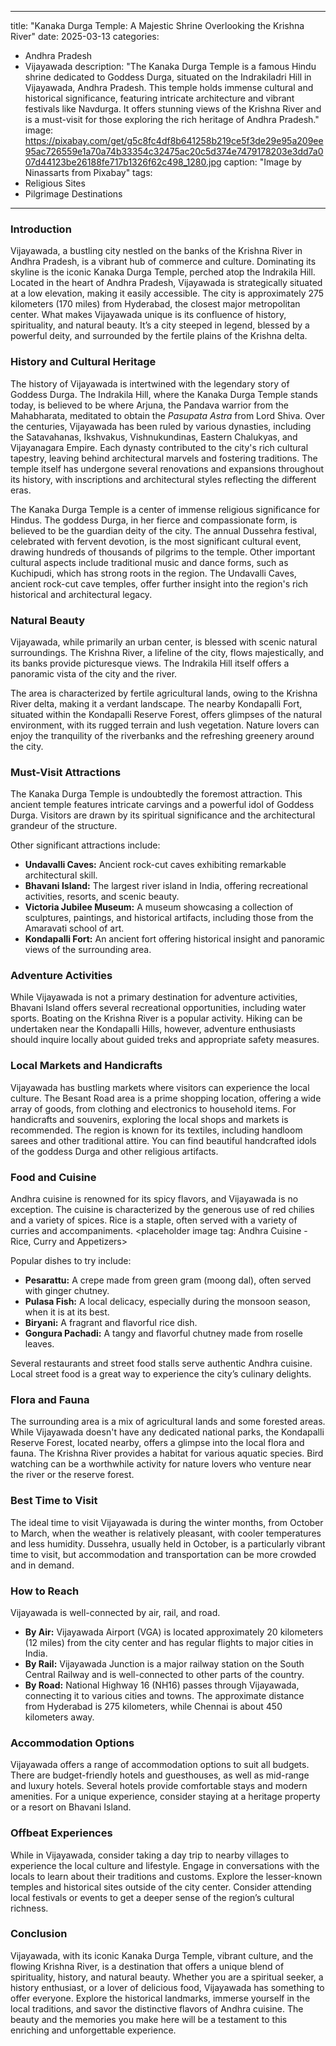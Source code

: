 
---
title: "Kanaka Durga Temple: A Majestic Shrine Overlooking the Krishna River"
date: 2025-03-13
categories:
  - Andhra Pradesh
  - Vijayawada
description: "The Kanaka Durga Temple is a famous Hindu shrine dedicated to Goddess Durga, situated on the Indrakiladri Hill in Vijayawada, Andhra Pradesh. This temple holds immense cultural and historical significance, featuring intricate architecture and vibrant festivals like Navdurga. It offers stunning views of the Krishna River and is a must-visit for those exploring the rich heritage of Andhra Pradesh."
image: https://pixabay.com/get/g5c8fc4df8b641258b219ce5f3de29e95a209ee95ac726559e1a70a74b33354c32475ac20c5d374e7479178203e3dd7a007d44123be26188fe717b1326f62c498_1280.jpg
caption: "Image by Ninassarts from Pixabay"
tags: 
  - Religious Sites
  - Pilgrimage Destinations
---


### **Introduction**

Vijayawada, a bustling city nestled on the banks of the Krishna River in Andhra Pradesh, is a vibrant hub of commerce and culture. Dominating its skyline is the iconic Kanaka Durga Temple, perched atop the Indrakila Hill. Located in the heart of Andhra Pradesh, Vijayawada is strategically situated at a low elevation, making it easily accessible. The city is approximately 275 kilometers (170 miles) from Hyderabad, the closest major metropolitan center. What makes Vijayawada unique is its confluence of history, spirituality, and natural beauty. It’s a city steeped in legend, blessed by a powerful deity, and surrounded by the fertile plains of the Krishna delta.

### **History and Cultural Heritage**

The history of Vijayawada is intertwined with the legendary story of Goddess Durga. The Indrakila Hill, where the Kanaka Durga Temple stands today, is believed to be where Arjuna, the Pandava warrior from the Mahabharata, meditated to obtain the *Pasupata Astra* from Lord Shiva. Over the centuries, Vijayawada has been ruled by various dynasties, including the Satavahanas, Ikshvakus, Vishnukundinas, Eastern Chalukyas, and Vijayanagara Empire. Each dynasty contributed to the city's rich cultural tapestry, leaving behind architectural marvels and fostering traditions. The temple itself has undergone several renovations and expansions throughout its history, with inscriptions and architectural styles reflecting the different eras.

The Kanaka Durga Temple is a center of immense religious significance for Hindus. The goddess Durga, in her fierce and compassionate form, is believed to be the guardian deity of the city. The annual Dussehra festival, celebrated with fervent devotion, is the most significant cultural event, drawing hundreds of thousands of pilgrims to the temple. Other important cultural aspects include traditional music and dance forms, such as Kuchipudi, which has strong roots in the region. The Undavalli Caves, ancient rock-cut cave temples, offer further insight into the region's rich historical and architectural legacy.

###  **Natural Beauty**

Vijayawada, while primarily an urban center, is blessed with scenic natural surroundings. The Krishna River, a lifeline of the city, flows majestically, and its banks provide picturesque views. The Indrakila Hill itself offers a panoramic vista of the city and the river. <placeholder image tag: Vijayawada city view from Indrakila Hill>

The area is characterized by fertile agricultural lands, owing to the Krishna River delta, making it a verdant landscape. The nearby Kondapalli Fort, situated within the Kondapalli Reserve Forest, offers glimpses of the natural environment, with its rugged terrain and lush vegetation. Nature lovers can enjoy the tranquility of the riverbanks and the refreshing greenery around the city.

### **Must-Visit Attractions**

The Kanaka Durga Temple is undoubtedly the foremost attraction. This ancient temple features intricate carvings and a powerful idol of Goddess Durga. <placeholder image tag: Kanaka Durga Temple Exterior> Visitors are drawn by its spiritual significance and the architectural grandeur of the structure.

Other significant attractions include:

*   **Undavalli Caves:** Ancient rock-cut caves exhibiting remarkable architectural skill. <placeholder image tag: Undavalli Caves>
*   **Bhavani Island:** The largest river island in India, offering recreational activities, resorts, and scenic beauty. <placeholder image tag: Bhavani Island>
*   **Victoria Jubilee Museum:** A museum showcasing a collection of sculptures, paintings, and historical artifacts, including those from the Amaravati school of art.
*   **Kondapalli Fort:** An ancient fort offering historical insight and panoramic views of the surrounding area.

### **Adventure Activities**

While Vijayawada is not a primary destination for adventure activities, Bhavani Island offers several recreational opportunities, including water sports. Boating on the Krishna River is a popular activity. <placeholder image tag: Boating on Krishna River> Hiking can be undertaken near the Kondapalli Hills, however, adventure enthusiasts should inquire locally about guided treks and appropriate safety measures.

### **Local Markets and Handicrafts**

Vijayawada has bustling markets where visitors can experience the local culture. The Besant Road area is a prime shopping location, offering a wide array of goods, from clothing and electronics to household items. For handicrafts and souvenirs, exploring the local shops and markets is recommended. The region is known for its textiles, including handloom sarees and other traditional attire. You can find beautiful handcrafted idols of the goddess Durga and other religious artifacts.

### **Food and Cuisine**

Andhra cuisine is renowned for its spicy flavors, and Vijayawada is no exception. The cuisine is characterized by the generous use of red chilies and a variety of spices. Rice is a staple, often served with a variety of curries and accompaniments. <placeholder image tag: Andhra Cuisine - Rice, Curry and Appetizers>

Popular dishes to try include:

*   **Pesarattu:** A crepe made from green gram (moong dal), often served with ginger chutney.
*   **Pulasa Fish:** A local delicacy, especially during the monsoon season, when it is at its best.
*   **Biryani:** A fragrant and flavorful rice dish.
*   **Gongura Pachadi:** A tangy and flavorful chutney made from roselle leaves.

Several restaurants and street food stalls serve authentic Andhra cuisine. Local street food is a great way to experience the city’s culinary delights.

### **Flora and Fauna**

The surrounding area is a mix of agricultural lands and some forested areas. While Vijayawada doesn't have any dedicated national parks, the Kondapalli Reserve Forest, located nearby, offers a glimpse into the local flora and fauna. The Krishna River provides a habitat for various aquatic species. Bird watching can be a worthwhile activity for nature lovers who venture near the river or the reserve forest.

### **Best Time to Visit**

The ideal time to visit Vijayawada is during the winter months, from October to March, when the weather is relatively pleasant, with cooler temperatures and less humidity. Dussehra, usually held in October, is a particularly vibrant time to visit, but accommodation and transportation can be more crowded and in demand.

### **How to Reach**

Vijayawada is well-connected by air, rail, and road.

*   **By Air:** Vijayawada Airport (VGA) is located approximately 20 kilometers (12 miles) from the city center and has regular flights to major cities in India.
*   **By Rail:** Vijayawada Junction is a major railway station on the South Central Railway and is well-connected to other parts of the country.
*   **By Road:** National Highway 16 (NH16) passes through Vijayawada, connecting it to various cities and towns. The approximate distance from Hyderabad is 275 kilometers, while Chennai is about 450 kilometers away.

### **Accommodation Options**

Vijayawada offers a range of accommodation options to suit all budgets. There are budget-friendly hotels and guesthouses, as well as mid-range and luxury hotels. Several hotels provide comfortable stays and modern amenities. <placeholder image tag: Vijayawada Hotel Exterior> For a unique experience, consider staying at a heritage property or a resort on Bhavani Island.

### **Offbeat Experiences**

While in Vijayawada, consider taking a day trip to nearby villages to experience the local culture and lifestyle. Engage in conversations with the locals to learn about their traditions and customs. Explore the lesser-known temples and historical sites outside of the city center. <placeholder image tag: Local village near Vijayawada> Consider attending local festivals or events to get a deeper sense of the region’s cultural richness.

### **Conclusion**

Vijayawada, with its iconic Kanaka Durga Temple, vibrant culture, and the flowing Krishna River, is a destination that offers a unique blend of spirituality, history, and natural beauty. Whether you are a spiritual seeker, a history enthusiast, or a lover of delicious food, Vijayawada has something to offer everyone. Explore the historical landmarks, immerse yourself in the local traditions, and savor the distinctive flavors of Andhra cuisine. The beauty and the memories you make here will be a testament to this enriching and unforgettable experience.


